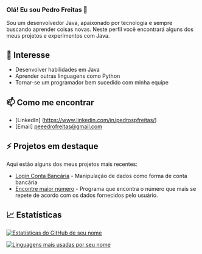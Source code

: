 ### Olá! Eu sou Pedro Freitas 👋

Sou um desenvolvedor Java, apaixonado por tecnologia e sempre buscando aprender coisas novas. Neste perfil você encontrará alguns dos meus projetos e experimentos com Java.

## 🚀 Interesse

- Desenvolver habilidades em Java
- Aprender outras linguagens como Python
- Tornar-se um programador bem sucedido com minha equipe

## 📫 Como me encontrar

- [LinkedIn] (https://www.linkedin.com/in/pedrospfreitas/)
- [Email] peeedrofreitas@gmail.com

## ⚡ Projetos em destaque

Aqui estão alguns dos meus projetos mais recentes:

- [Login Conta Bancária](https://github.com/FreitassPedro/FirstBank) - Manipulação de dados como forma de conta bancária
- [Encontre maior número](https://github.com/FreitassPedro/EncontrarMaiorNumero) - Programa que encontra o número que mais se repete de acordo com os dados fornecidos pelo usuário.

## 📈 Estatísticas

[![Estatísticas do GitHub de seu nome](https://github-readme-stats.vercel.app/api?username=FreitassPedro&show_icons=true&count_private=true&hide=issues&include_all_commits=true)](https://github.com/FreitassPedro)

[![Linguagens mais usadas por seu nome](https://github-readme-stats.vercel.app/api/top-langs/?username=FreitassPedro&layout=compact)](https://github.com/FreitassPedro)
